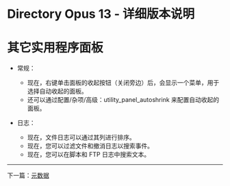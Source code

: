 # Directory Opus 13 - 详细版本说明

# 其它实用程序面板

- 常规：
  - 现在，右键单击面板的收起按钮（关闭旁边）后，会显示一个菜单，用于选择自动收起的面板。
  - 还可以通过配置/杂项/高级：utility_panel_autoshrink 来配置自动收起的面板。

- 日志：
  - 现在，文件日志可以通过其列进行排序。
  - 现在，您可以过滤文件和撤消日志以搜索事件。
  - 现在，您可以在脚本和 FTP 日志中搜索文本。

------------------------------------------------------------------------

下一篇：[元数据](/Manual/release_history/opus13_detailed/metadata.zh.md)